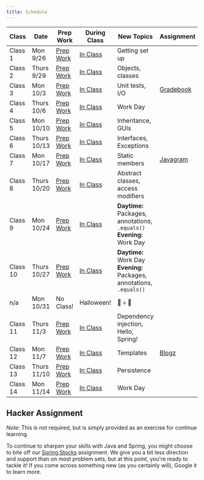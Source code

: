 ```yaml
---
title: Schedule 
---
```


Class | Date | Prep Work | During Class | New Topics | Assignment | Assignment Due
|-----|------|-----------|--------------|------------|------------|---------------|
Class 1 | Mon 9/26 | [Prep Work](./class1-prep) | [In Class](./class1) | Getting set up | | |
Class 2 | Thurs 9/29 | [Prep Work](./class2-prep) | [In Class](./class2) | Objects, classes | | |
Class 3 | Mon 10/3 | [Prep Work](./class3-prep) | [In Class](./class3) | Unit tests, I/O | [Gradebook][gradebook] | |
Class 4 | Thurs 10/6 | [Prep Work](./class4-prep) | [In Class](./class4) | Work Day | | |
Class 5 | Mon 10/10 | [Prep Work](./class5-prep) | [In Class](./class5) | Inheritance, GUIs | | [Gradebook][gradebook] |
Class 6 | Thurs 10/13 | [Prep Work](./class6-prep) | [In Class](./class6) | Interfaces, Exceptions | | |
Class 7 | Mon 10/17 | [Prep Work](./class7-prep) | [In Class](./class7) | Static members | [Javagram][javagram] | |
Class 8 | Thurs 10/20 | [Prep Work](./class8-prep) | [In Class](./class8) | Abstract classes, access modifiers | | |
Class 9 | Mon 10/24 | [Prep Work](./class9-prep) | [In Class](./class9) | **Daytime:** Packages, annotations, `.equals()` <br> **Evening:** Work Day | | |
Class 10 | Thurs 10/27 | [Prep Work](./class10-prep) | [In Class](./class10) | **Daytime:** Work Day<br>**Evening:** Packages, annotations, `.equals()` | | [Javagram][javagram] |
n/a | Mon 10/31 | No Class! | Halloween! | 🍬 💀 👻 | | |
Class 11 | Thurs 11/3 | [Prep Work](./class11-prep) | [In Class](./class11) | Dependency injection, Hello, Spring!| | |
Class 12 | Mon 11/7 | [Prep Work](./class12-prep) | [In Class](./class12) | Templates | [Blogz][blogz] | |
Class 13 | Thurs 11/10 | [Prep Work](./class13-prep) | [In Class](./class13) | Persistence | | |
Class 14 | Mon 11/14 | [Prep Work](./class14-prep) | [In Class](./class14) | Work Day | | [Blogz][blogz] |

## Hacker Assignment

*Note:* This is not required, but is simply provided as an exercise for continue learning.

To continue to sharpen your skills with Java and Spring, you might choose to bite off our [Spring Stocks][spring-stocks] assignment. We give you a bit less direction and support than on most problem sets, but at this point, you're ready to tackle it! If you come across something new (as you certainly will), Google it to learn more.

[gradebook]: ../materials/assignments/gradebook
[javagram]: ../materials/assignments/javagram
[spring-stocks]: ../materials/assignments/spring-stocks
[blogz]: ../materials/assignments/blogz
